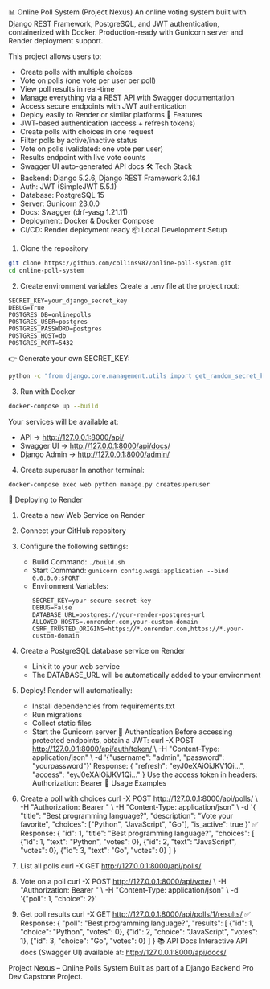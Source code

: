 📊 Online Poll System (Project Nexus)
An online voting system built with Django REST Framework, PostgreSQL, and JWT authentication, containerized with Docker. Production-ready with Gunicorn server and Render deployment support.

This project allows users to:
* Create polls with multiple choices
* Vote on polls (one vote per user per poll)
* View poll results in real-time
* Manage everything via a REST API with Swagger documentation
* Access secure endpoints with JWT authentication
* Deploy easily to Render or similar platforms
🚀 Features
* JWT-based authentication (access + refresh tokens)
* Create polls with choices in one request
* Filter polls by active/inactive status
* Vote on polls (validated: one vote per user)
* Results endpoint with live vote counts
* Swagger UI auto-generated API docs
🛠️ Tech Stack
* Backend: Django 5.2.6, Django REST Framework 3.16.1
* Auth: JWT (SimpleJWT 5.5.1)
* Database: PostgreSQL 15
* Server: Gunicorn 23.0.0
* Docs: Swagger (drf-yasg 1.21.11)
* Deployment: Docker & Docker Compose
* CI/CD: Render deployment ready
📦 Local Development Setup
1. Clone the repository
```bash
git clone https://github.com/collins987/online-poll-system.git
cd online-poll-system
```

2. Create environment variables
Create a `.env` file at the project root:
```env
SECRET_KEY=your_django_secret_key
DEBUG=True
POSTGRES_DB=onlinepolls
POSTGRES_USER=postgres
POSTGRES_PASSWORD=postgres
POSTGRES_HOST=db
POSTGRES_PORT=5432
```

👉 Generate your own SECRET_KEY:
```bash
python -c "from django.core.management.utils import get_random_secret_key; print(get_random_secret_key())"
```

3. Run with Docker
```bash
docker-compose up --build
```

Your services will be available at:
* API → http://127.0.0.1:8000/api/
* Swagger UI → http://127.0.0.1:8000/api/docs/
* Django Admin → http://127.0.0.1:8000/admin/

4. Create superuser
In another terminal:
```bash
docker-compose exec web python manage.py createsuperuser
```

🚀 Deploying to Render
1. Create a new Web Service on Render
2. Connect your GitHub repository
3. Configure the following settings:
   * Build Command: `./build.sh`
   * Start Command: `gunicorn config.wsgi:application --bind 0.0.0.0:$PORT`
   * Environment Variables:
     ```
     SECRET_KEY=your-secure-secret-key
     DEBUG=False
     DATABASE_URL=postgres://your-render-postgres-url
     ALLOWED_HOSTS=.onrender.com,your-custom-domain
     CSRF_TRUSTED_ORIGINS=https://*.onrender.com,https://*.your-custom-domain
     ```

4. Create a PostgreSQL database service on Render
   * Link it to your web service
   * The DATABASE_URL will be automatically added to your environment

5. Deploy! Render will automatically:
   * Install dependencies from requirements.txt
   * Run migrations
   * Collect static files
   * Start the Gunicorn server
🔑 Authentication
Before accessing protected endpoints, obtain a JWT:
curl -X POST http://127.0.0.1:8000/api/auth/token/ \ -H "Content-Type: application/json" \ -d '{"username": "admin", "password": "yourpassword"}' 
Response:
{ "refresh": "eyJ0eXAiOiJKV1Qi...", "access": "eyJ0eXAiOiJKV1Qi..." } 
Use the access token in headers:
Authorization: Bearer <access-token> 
📖 Usage Examples
1. Create a poll with choices
curl -X POST http://127.0.0.1:8000/api/polls/ \ -H "Authorization: Bearer <token>" \ -H "Content-Type: application/json" \ -d '{ "title": "Best programming language?", "description": "Vote your favorite", "choices": ["Python", "JavaScript", "Go"], "is_active": true }' 
✅ Response:
{ "id": 1, "title": "Best programming language?", "choices": [ {"id": 1, "text": "Python", "votes": 0}, {"id": 2, "text": "JavaScript", "votes": 0}, {"id": 3, "text": "Go", "votes": 0} ] } 
2. List all polls
curl -X GET http://127.0.0.1:8000/api/polls/ 
3. Vote on a poll
curl -X POST http://127.0.0.1:8000/api/vote/ \ -H "Authorization: Bearer <token>" \ -H "Content-Type: application/json" \ -d '{"poll": 1, "choice": 2}' 
4. Get poll results
curl -X GET http://127.0.0.1:8000/api/polls/1/results/ 
✅ Response:
{ "poll": "Best programming language?", "results": [ {"id": 1, "choice": "Python", "votes": 0}, {"id": 2, "choice": "JavaScript", "votes": 1}, {"id": 3, "choice": "Go", "votes": 0} ] } 
📚 API Docs
Interactive API docs (Swagger UI) available at:
http://127.0.0.1:8000/api/docs/ 


Project Nexus – Online Polls System
Built as part of a Django Backend Pro Dev Capstone Project.